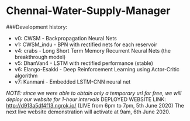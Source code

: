 # Chennai-Water-Supply-Manager
###Development history:
* v0: CWSM - Backpropagation Neural Nets
* v1: CWSM_indu - BPN with rectified nets for each reservoir
* v4: crabs - Long Short Term Memory Recurrent Neural Nets (the breakthrough model)
* v5: DhanVan4 - LSTM with rectified performance (stable)
* v6: Elango-Esakki - Deep Reinforcement Learning using Actor-Critic algorithm
* v7: Kanmani - Embedded LSTM-CNN neural net

*NOTE: since we were able to obtain only a temporary url for free, we will deploy our website for 1-hour intervals*
DEPLOYED WEBSITE LINK: http://d913a5df4f13.ngrok.io/ (LIVE from 6pm to 7pm, 5th June 2020)
The next live website demonstration will activate at 9am, 6th June 2020.

